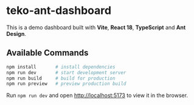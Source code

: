 # teko-ant-dashboard

This is a demo dashboard built with **Vite**, **React 18**, **TypeScript** and **Ant Design**.

## Available Commands

```bash
npm install       # install dependencies
npm run dev       # start development server
npm run build     # build for production
npm run preview   # preview production build
```

Run `npm run dev` and open [http://localhost:5173](http://localhost:5173) to view it in the browser.
